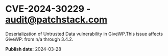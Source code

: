 # CVE-2024-30229 - audit@patchstack.com

Deserialization of Untrusted Data vulnerability in GiveWP.This issue affects GiveWP: from n/a through 3.4.2.



**Publish date:** 2024-03-28
